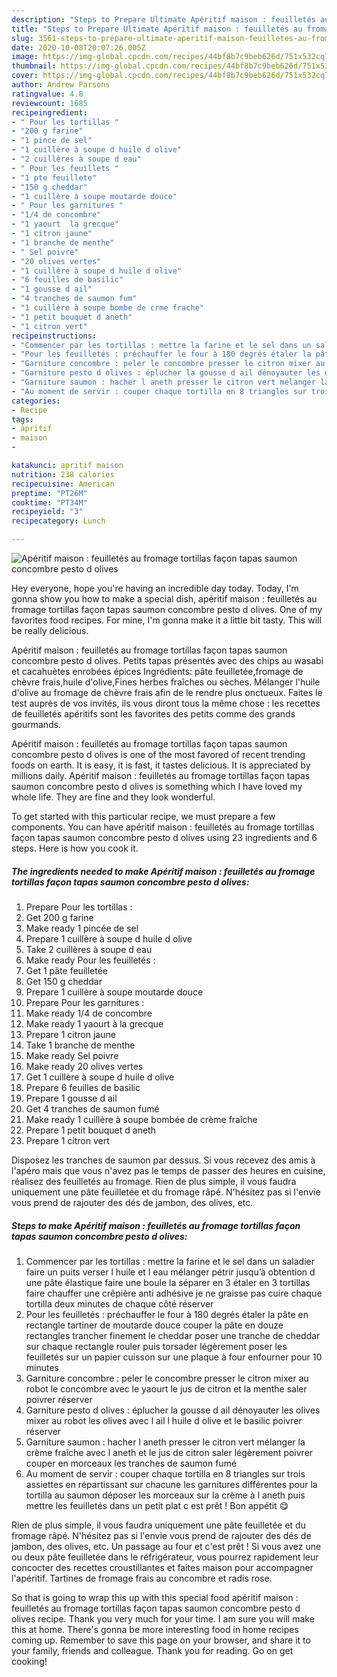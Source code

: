 ```yaml
---
description: "Steps to Prepare Ultimate Apéritif maison : feuilletés au fromage tortillas façon tapas saumon concombre pesto d olives"
title: "Steps to Prepare Ultimate Apéritif maison : feuilletés au fromage tortillas façon tapas saumon concombre pesto d olives"
slug: 3561-steps-to-prepare-ultimate-aperitif-maison-feuilletes-au-fromage-tortillas-facon-tapas-saumon-concombre-pesto-d-olives
date: 2020-10-08T20:07:26.005Z
image: https://img-global.cpcdn.com/recipes/44bf8b7c9beb626d/751x532cq70/aperitif-maison-feuilletes-au-fromage-tortillas-facon-tapas-saumon-concombre-pesto-d-olives-photo-principale-de-la-recette.jpg
thumbnail: https://img-global.cpcdn.com/recipes/44bf8b7c9beb626d/751x532cq70/aperitif-maison-feuilletes-au-fromage-tortillas-facon-tapas-saumon-concombre-pesto-d-olives-photo-principale-de-la-recette.jpg
cover: https://img-global.cpcdn.com/recipes/44bf8b7c9beb626d/751x532cq70/aperitif-maison-feuilletes-au-fromage-tortillas-facon-tapas-saumon-concombre-pesto-d-olives-photo-principale-de-la-recette.jpg
author: Andrew Parsons
ratingvalue: 4.8
reviewcount: 1685
recipeingredient:
- " Pour les tortillas "
- "200 g farine"
- "1 pince de sel"
- "1 cuillère à soupe d huile d olive"
- "2 cuillères à soupe d eau"
- " Pour les feuillets "
- "1 pte feuillete"
- "150 g cheddar"
- "1 cuillère à soupe moutarde douce"
- " Pour les garnitures "
- "1/4 de concombre"
- "1 yaourt  la grecque"
- "1 citron jaune"
- "1 branche de menthe"
- " Sel poivre"
- "20 olives vertes"
- "1 cuillère à soupe d huile d olive"
- "6 feuilles de basilic"
- "1 gousse d ail"
- "4 tranches de saumon fum"
- "1 cuillère à soupe bombe de crme frache"
- "1 petit bouquet d aneth"
- "1 citron vert"
recipeinstructions:
- "Commencer par les tortillas : mettre la farine et le sel dans un saladier faire un puits verser l huile et l eau mélanger pétrir jusqu’à obtention d une pâte élastique faire une boule la séparer en 3 étaler en 3 tortillas faire chauffer une crêpière anti adhésive je ne graisse pas cuire chaque tortilla deux minutes de chaque côté réserver"
- "Pour les feuilletés : préchauffer le four à 180 degrés étaler la pâte en rectangle tartiner de moutarde douce couper la pâte en douze rectangles trancher finement le cheddar poser une tranche de cheddar sur chaque rectangle rouler puis torsader légèrement poser les feuilletés sur un papier cuisson sur une plaque à four enfourner pour 10 minutes"
- "Garniture concombre : peler le concombre presser le citron mixer au robot le concombre avec le yaourt le jus de citron et la menthe saler poivrer réserver"
- "Garniture pesto d olives : éplucher la gousse d ail dénoyauter les olives mixer au robot les olives avec l ail l huile d olive et le basilic poivrer réserver"
- "Garniture saumon : hacher l aneth presser le citron vert mélanger la crème fraîche avec l aneth et le jus de citron saler légèrement poivrer couper en morceaux les tranches de saumon fumé"
- "Au moment de servir : couper chaque tortilla en 8 triangles sur trois assiettes en répartissant sur chacune les garnitures différentes pour la tortilla au saumon déposer les morceaux sur la crème à l aneth puis mettre les feuilletés dans un petit plat c est prêt ! Bon appétit 😋"
categories:
- Recipe
tags:
- apritif
- maison
- 

katakunci: apritif maison  
nutrition: 238 calories
recipecuisine: American
preptime: "PT26M"
cooktime: "PT34M"
recipeyield: "3"
recipecategory: Lunch

---
```



![Apéritif maison : feuilletés au fromage tortillas façon tapas saumon concombre pesto d olives](https://img-global.cpcdn.com/recipes/44bf8b7c9beb626d/751x532cq70/aperitif-maison-feuilletes-au-fromage-tortillas-facon-tapas-saumon-concombre-pesto-d-olives-photo-principale-de-la-recette.jpg)

Hey everyone, hope you're having an incredible day today. Today, I'm gonna show you how to make a special dish, apéritif maison : feuilletés au fromage tortillas façon tapas saumon concombre pesto d olives. One of my favorites food recipes. For mine, I'm gonna make it a little bit tasty. This will be really delicious.

Apéritif maison : feuilletés au fromage tortillas façon tapas saumon concombre pesto d olives. Petits tapas présentés avec des chips au wasabi et cacahuètes enrobées épices Ingrédients: pâte feuilletée,fromage de chèvre frais,huile d&#39;olive,Fines herbes fraîches ou sèches. Mélanger l&#39;huile d&#39;olive au fromage de chèvre frais afin de le rendre plus onctueux. Faites le test auprès de vos invités, ils vous diront tous la même chose : les recettes de feuilletés apéritifs sont les favorites des petits comme des grands gourmands.

Apéritif maison : feuilletés au fromage tortillas façon tapas saumon concombre pesto d olives is one of the most favored of recent trending foods on earth. It is easy, it is fast, it tastes delicious. It is appreciated by millions daily. Apéritif maison : feuilletés au fromage tortillas façon tapas saumon concombre pesto d olives is something which I have loved my whole life. They are fine and they look wonderful.


To get started with this particular recipe, we must prepare a few components. You can have apéritif maison : feuilletés au fromage tortillas façon tapas saumon concombre pesto d olives using 23 ingredients and 6 steps. Here is how you cook it.

<!--inarticleads1-->

##### The ingredients needed to make Apéritif maison : feuilletés au fromage tortillas façon tapas saumon concombre pesto d olives:

1. Prepare  Pour les tortillas :
1. Get 200 g farine
1. Make ready 1 pincée de sel
1. Prepare 1 cuillère à soupe d huile d olive
1. Take 2 cuillères à soupe d eau
1. Make ready  Pour les feuilletés :
1. Get 1 pâte feuilletée
1. Get 150 g cheddar
1. Prepare 1 cuillère à soupe moutarde douce
1. Prepare  Pour les garnitures :
1. Make ready 1/4 de concombre
1. Make ready 1 yaourt à la grecque
1. Prepare 1 citron jaune
1. Take 1 branche de menthe
1. Make ready  Sel poivre
1. Make ready 20 olives vertes
1. Get 1 cuillère à soupe d huile d olive
1. Prepare 6 feuilles de basilic
1. Prepare 1 gousse d ail
1. Get 4 tranches de saumon fumé
1. Make ready 1 cuillère à soupe bombée de crème fraîche
1. Prepare 1 petit bouquet d aneth
1. Prepare 1 citron vert


Disposez les tranches de saumon par dessus. Si vous recevez des amis à l&#39;apéro mais que vous n&#39;avez pas le temps de passer des heures en cuisine, réalisez des feuilletés au fromage. Rien de plus simple, il vous faudra uniquement une pâte feuilletée et du fromage râpé. N&#39;hésitez pas si l&#39;envie vous prend de rajouter des dés de jambon, des olives, etc. 

<!--inarticleads2-->

##### Steps to make Apéritif maison : feuilletés au fromage tortillas façon tapas saumon concombre pesto d olives:

1. Commencer par les tortillas : mettre la farine et le sel dans un saladier faire un puits verser l huile et l eau mélanger pétrir jusqu’à obtention d une pâte élastique faire une boule la séparer en 3 étaler en 3 tortillas faire chauffer une crêpière anti adhésive je ne graisse pas cuire chaque tortilla deux minutes de chaque côté réserver
1. Pour les feuilletés : préchauffer le four à 180 degrés étaler la pâte en rectangle tartiner de moutarde douce couper la pâte en douze rectangles trancher finement le cheddar poser une tranche de cheddar sur chaque rectangle rouler puis torsader légèrement poser les feuilletés sur un papier cuisson sur une plaque à four enfourner pour 10 minutes
1. Garniture concombre : peler le concombre presser le citron mixer au robot le concombre avec le yaourt le jus de citron et la menthe saler poivrer réserver
1. Garniture pesto d olives : éplucher la gousse d ail dénoyauter les olives mixer au robot les olives avec l ail l huile d olive et le basilic poivrer réserver
1. Garniture saumon : hacher l aneth presser le citron vert mélanger la crème fraîche avec l aneth et le jus de citron saler légèrement poivrer couper en morceaux les tranches de saumon fumé
1. Au moment de servir : couper chaque tortilla en 8 triangles sur trois assiettes en répartissant sur chacune les garnitures différentes pour la tortilla au saumon déposer les morceaux sur la crème à l aneth puis mettre les feuilletés dans un petit plat c est prêt ! Bon appétit 😋


Rien de plus simple, il vous faudra uniquement une pâte feuilletée et du fromage râpé. N&#39;hésitez pas si l&#39;envie vous prend de rajouter des dés de jambon, des olives, etc. Un passage au four et c&#39;est prêt ! Si vous avez une ou deux pâte feuilletée dans le réfrigérateur, vous pourrez rapidement leur concocter des recettes croustillantes et faites maison pour accompagner l&#39;apéritif. Tartines de fromage frais au concombre et radis rose. 

So that is going to wrap this up with this special food apéritif maison : feuilletés au fromage tortillas façon tapas saumon concombre pesto d olives recipe. Thank you very much for your time. I am sure you will make this at home. There's gonna be more interesting food in home recipes coming up. Remember to save this page on your browser, and share it to your family, friends and colleague. Thank you for reading. Go on get cooking!
